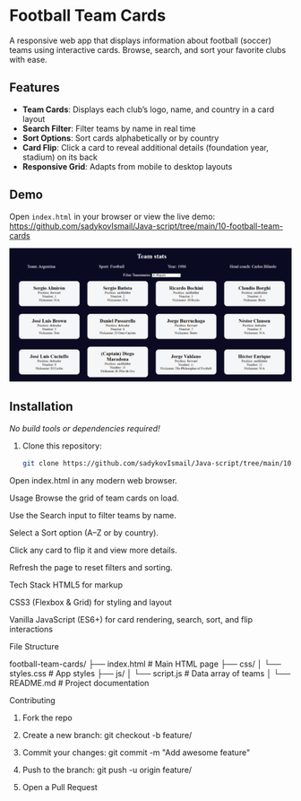 # Football Team Cards

A responsive web app that displays information about football (soccer) teams using interactive cards. Browse, search, and sort your favorite clubs with ease.

## Features

- **Team Cards**: Displays each club’s logo, name, and country in a card layout  
- **Search Filter**: Filter teams by name in real time  
- **Sort Options**: Sort cards alphabetically or by country  
- **Card Flip**: Click a card to reveal additional details (foundation year, stadium) on its back  
- **Responsive Grid**: Adapts from mobile to desktop layouts  

## Demo

Open `index.html` in your browser or view the live demo:  
<https://github.com/sadykovIsmail/Java-script/tree/main/10-football-team-cards>

![Screenshot of the Football Team Cards app](./screenshot.png)

## Installation

_No build tools or dependencies required!_

1. Clone this repository:  
   ```bash
   git clone https://github.com/sadykovIsmail/Java-script/tree/main/10-football-team-cards
Open index.html in any modern web browser.

Usage
Browse the grid of team cards on load.

Use the Search input to filter teams by name.

Select a Sort option (A–Z or by country).

Click any card to flip it and view more details.

Refresh the page to reset filters and sorting.

Tech Stack
HTML5 for markup

CSS3 (Flexbox & Grid) for styling and layout

Vanilla JavaScript (ES6+) for card rendering, search, sort, and flip interactions

File Structure

football-team-cards/
├── index.html             # Main HTML page
├── css/
│   └── styles.css         # App styles
├── js/
│   └── script.js           # Data array of teams
│
└── README.md              # Project documentation

Contributing
1) Fork the repo

2) Create a new branch:
git checkout -b feature/<your-branch-name>

3) Commit your changes:
git commit -m "Add awesome feature"

4) Push to the branch:
git push -u origin feature/<your-branch-name>

5) Open a Pull Request